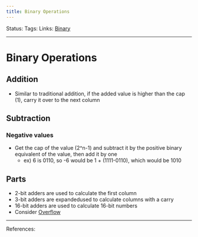 ```yaml
---
title: Binary Operations
---
```

Status:
Tags:
Links: [Binary](out/binary.md)
___
# Binary Operations
## Addition
- Similar to traditional addition, if the added value is higher than the cap (1), carry it over to the next column
## Subtraction
### Negative values
- Get the cap of the value (2^n-1) and subtract it by the positive binary equivalent of the value, then add it by one 
	- ex) 6 is 0110, so -6 would be 1 + (1111-0110), which would be 1010
## Parts
- 2-bit adders are used to calculate the first column
- 3-bit adders are expandedused to calculate columns with a carry
- 16-bit adders are used to calculate 16-bit numbers
- Consider [Overflow](out/overflow.md)
___
References: